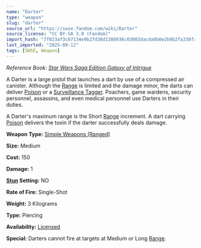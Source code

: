 ```yaml
---
name: "Darter"
type: "weapon"
slug: "darter"
source_url: "https://swse.fandom.com/wiki/Darter"
source_license: "CC BY-SA 3.0 (Fandom)"
import_hash: "7f023af3c67134e9b27d38d1388936c03002dacda0b0e2b9b2fa338fabd4905a"
last_imported: "2025-09-12"
tags: [SWSE, Weapon]
---
```

*Reference Book: [Star Wars Saga Edition Galaxy of Intrigue](https://swse.fandom.com/wiki/Star_Wars_Saga_Edition_Galaxy_of_Intrigue)*

A Darter is a large pistol that launches a dart by use of a compressed air canister. Although the [Range](https://swse.fandom.com/wiki/Range) is limited and the damage minor, the darts can deliver [Poison](https://swse.fandom.com/wiki/Poison) or a [Surveillance Tagger](https://swse.fandom.com/wiki/Surveillance_Tagger). Poachers, game wardens, security personnel, assassins, and even medical personnel use Darters in their duties. 

A Darter's maximum range is the Short [Range](https://swse.fandom.com/wiki/Range) increment. A dart carrying [Poison](https://swse.fandom.com/wiki/Poison) delivers the toxin if the darter successfully deals damage. 

**Weapon Type:** [Simple Weapons (Ranged)](https://swse.fandom.com/wiki/Simple_Weapons_(Ranged))

**Size:** Medium

**Cost:** 150

**Damage:** 1

**[Stun](https://swse.fandom.com/wiki/Stun) Setting:** NO

**Rate of Fire:** Single-Shot

**Weight:** 3 Kilograms

**Type:** Piercing

**Availability:** [Licensed](https://swse.fandom.com/wiki/Licensed)

**Special:** Darters cannot fire at targets at Medium or Long [Range](https://swse.fandom.com/wiki/Range).